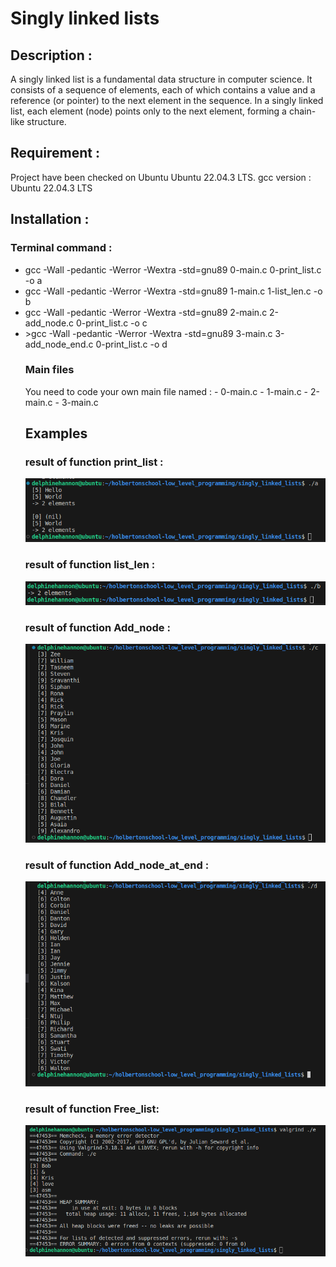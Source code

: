 <h1>Singly linked lists</h1>

<h2>Description :</h2>
A singly linked list is a fundamental data structure in computer science. It consists of a sequence of elements, each of which contains a value and a reference (or pointer) to the next element in the sequence. In a singly linked list, each element (node) points only to the next element, forming a chain-like structure.

<h2>Requirement :</h2>
Project have been checked on Ubuntu Ubuntu 22.04.3 LTS.
gcc version : Ubuntu 22.04.3 LTS

<h2>Installation :</h2>
<h3>Terminal command :</h3>
<ul>
<li>gcc -Wall -pedantic -Werror -Wextra -std=gnu89 0-main.c 0-print_list.c -o a</li>
<li>gcc -Wall -pedantic -Werror -Wextra -std=gnu89 1-main.c 1-list_len.c -o b</li>
<li>gcc -Wall -pedantic -Werror -Wextra -std=gnu89 2-main.c 2-add_node.c 0-print_list.c -o c</li>
<li>>gcc -Wall -pedantic -Werror -Wextra -std=gnu89 3-main.c 3-add_node_end.c 0-print_list.c -o d</li>
<h3>Main files</h3>
You need to code your own main file named :
- 0-main.c
- 1-main.c
- 2-main.c
- 3-main.c
<h2>Examples</h2>
<h3>result of function print_list :</h3>
<img src="Capture t0.png" alt= "screen shot">
<h3>result of function list_len :</h3>
<img src="Capture t1.png" alt="Screen shot">
<h3>result of function Add_node :</h3>
<img src="Capture t2.png" alt="Screen shot">
<h3>result of function Add_node_at_end :</h3>
<img src="Capture t3.png" alt="Screen shot">
<h3>result of function Free_list:</h3>
<img src="Capture t4.png" alt="Screen shot">
